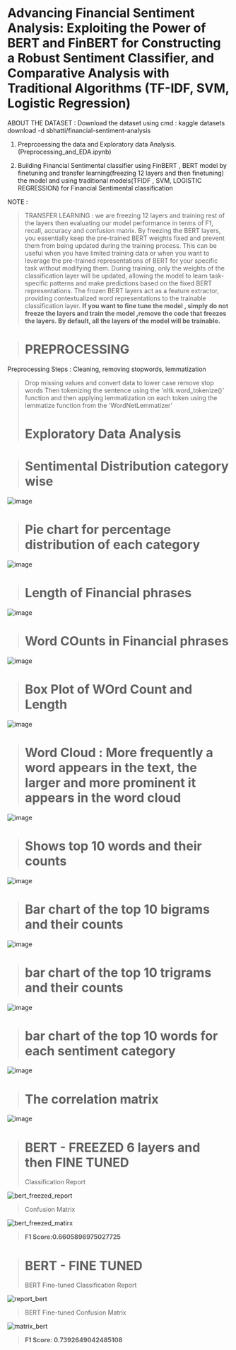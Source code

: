 
# **Advancing Financial Sentiment Analysis: Exploiting the Power of BERT and FinBERT for Constructing a Robust Sentiment Classifier, and Comparative Analysis with Traditional Algorithms (TF-IDF, SVM, Logistic Regression)**

ABOUT THE DATASET : Download the dataset using cmd :  kaggle datasets download -d sbhatti/financial-sentiment-analysis
>
1) Preprcoessing the data and Exploratory data Analysis. (Preprocessing_and_EDA.ipynb)
>
2) Building Financial Sentimental classifier using  FinBERT , BERT model by finetuning and transfer learning(freezing 12 layers and then finetuning) the model and using traditional models(TFIDF , SVM, LOGISTIC REGRESSION) for Financial Sentimental classification
>
NOTE :
>TRANSFER LEARNING : we are freezing 12 layers and training rest of the layers then evaluating our model performance in terms of F1, recall, accuracy and confusion matrix.
>By freezing the BERT layers, you essentially keep the pre-trained BERT weights fixed and prevent them from being updated during the training process. This can be useful when you have limited training data or when you want to leverage the pre-trained representations of BERT for your specific task without modifying them.
>During training, only the weights of the classification layer will be updated, allowing the model to learn task-specific patterns and make predictions based on the fixed BERT representations. The frozen BERT layers act as a feature extractor, providing contextualized word representations to the trainable classification layer.
>**If you want to fine tune the model , simply do not freeze the layers and train the model ,remove the code that freezes the layers. By default, all the layers of the model will be trainable.**

>

>
># PREPROCESSING
>
Preprocessing Steps : Cleaning, removing stopwords, lemmatization
> Drop missing values and convert data to lower case
> remove stop words
> Then tokenizing the sentence using the 'nltk.word_tokenize()' function and then applying lemmatization on each token using the lemmatize function from the 'WordNetLemmatizer'
> 
># Exploratory Data Analysis

># **Sentimental Distribution category wise**
> 
![image](https://github.com/iamdivyasharma/Financial_Sentiment_Classifier_and_Analysis_Bert_FinBERT/assets/66716367/50f497a7-927e-45bb-b6cb-0730b6224309)
># **Pie chart for  percentage distribution of each category**
>
![image](https://github.com/iamdivyasharma/Financial_Sentiment_Classifier_and_Analysis_Bert_FinBERT/assets/66716367/880d17df-79fe-407e-bb33-7cc473e010ab)
># **Length of Financial phrases**
>
![image](https://github.com/iamdivyasharma/Financial_Sentiment_Classifier_and_Analysis_Bert_FinBERT/assets/66716367/a92a387a-a52d-4dee-b056-d84c3234fb61)
># **Word COunts in Financial phrases**
>
![image](https://github.com/iamdivyasharma/Financial_Sentiment_Classifier_and_Analysis_Bert_FinBERT/assets/66716367/77929d9e-504c-425e-b33f-4012b292a7cc)
># **Box Plot of WOrd Count and Length**
>
 ![image](https://github.com/iamdivyasharma/Financial_Sentiment_Classifier_and_Analysis_Bert_FinBERT/assets/66716367/4b18b4ce-f3d4-43ee-be40-d04706f79dbb)
># **Word Cloud : More frequently a word appears in the text, the larger and more prominent it appears in the word cloud**
>
 ![image](https://github.com/iamdivyasharma/Financial_Sentiment_Classifier_and_Analysis_Bert_FinBERT/assets/66716367/42ac221b-3c46-4144-89d8-32d9536620aa)
># **Shows  top 10 words and their counts** 
>
![image](https://github.com/iamdivyasharma/Financial_Sentiment_Classifier_and_Analysis_Bert_FinBERT/assets/66716367/41a0809d-fb26-4bf6-920a-c7579d8b7abd)
># **Bar chart of the top 10 bigrams and their counts** 
> 
![image](https://github.com/iamdivyasharma/Financial_Sentiment_Classifier_and_Analysis_Bert_FinBERT/assets/66716367/03108924-6283-4b86-bc79-53e4fa661e60)


># **bar chart of the top 10 trigrams and their counts**
![image](https://github.com/iamdivyasharma/Financial_Sentiment_Classifier_and_Analysis_Bert_FinBERT/assets/66716367/1a7264e8-f3d6-4a40-82c0-77913533c1a1)

># **bar chart of the top 10 words for each sentiment category**

![image](https://github.com/iamdivyasharma/Financial_Sentiment_Classifier_and_Analysis_Bert_FinBERT/assets/66716367/8eb835ad-7748-467d-89de-baed1fe23ef7)

># **The correlation matrix**

![image](https://github.com/iamdivyasharma/Financial_Sentiment_Classifier_and_Analysis_Bert_FinBERT/assets/66716367/abbc0114-31d9-40a0-bdec-038e0b1a2f6d)
>
>
>
># **BERT - FREEZED 6 layers and then FINE TUNED**
> 
>Classification Report 
>
![bert_freezed_report](https://github.com/iamdivyasharma/Leveraging_BERT_FinBERT_Building-Robust-Sentiment-Classifier-and-comparing-with-Traditional-Algos/assets/66716367/0dc8b1e6-0cf1-4887-bd77-f8a3f0cfbc99)
>
> Confusion Matrix
> 
![bert_freezed_matirx](https://github.com/iamdivyasharma/Leveraging_BERT_FinBERT_Building-Robust-Sentiment-Classifier-and-comparing-with-Traditional-Algos/assets/66716367/92a6f8d9-9e8f-40c3-a62a-ac2e553ecd0f)
>

>**F1 Score:0.6605896975027725**



># **BERT - FINE TUNED**
>
>BERT Fine-tuned Classification Report 
>
![report_bert](https://github.com/iamdivyasharma/Leveraging_BERT_FinBERT_Building-Robust-Sentiment-Classifier-and-comparing-with-Traditional-Algos/assets/66716367/928668b8-ccd1-4318-b498-efb409ec89e0)
>
> BERT Fine-tuned Confusion Matrix
> 

![matrix_bert](https://github.com/iamdivyasharma/Leveraging_BERT_FinBERT_Building-Robust-Sentiment-Classifier-and-comparing-with-Traditional-Algos/assets/66716367/ad620a04-03d1-4ecd-8405-c1a8bda6c192)

>**F1 Score: 0.7392649042485108**








